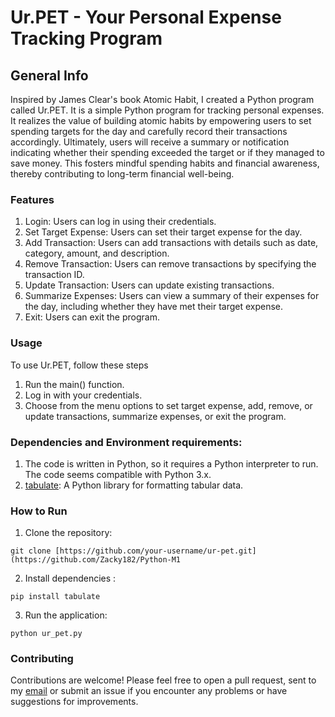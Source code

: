 # Ur.PET - Your Personal Expense Tracking Program
## General Info
Inspired by James Clear's book Atomic Habit, I created a Python program called Ur.PET. It is a simple Python program for tracking personal expenses. It realizes the value of building atomic habits by empowering users to set spending targets for the day and carefully record their transactions accordingly. Ultimately, users will receive a summary or notification indicating whether their spending exceeded the target or if they managed to save money. This fosters mindful spending habits and financial awareness, thereby contributing to long-term financial well-being.

### Features
1. Login: Users can log in using their credentials.
2. Set Target Expense: Users can set their target expense for the day.
3. Add Transaction: Users can add transactions with details such as date, category, amount, and description.
4. Remove Transaction: Users can remove transactions by specifying the transaction ID.
5. Update Transaction: Users can update existing transactions.
6. Summarize Expenses: Users can view a summary of their expenses for the day, including whether they have met their target expense.
7. Exit: Users can exit the program.

### Usage
To use Ur.PET, follow these steps
1. Run the main() function.
2. Log in with your credentials.
3. Choose from the menu options to set target expense, add, remove, or update transactions, summarize expenses, or exit the program.

### Dependencies and Environment requirements:
1. The code is written in Python, so it requires a Python interpreter to run. The code seems compatible with Python 3.x.
2. [tabulate](https://pypi.org/project/tabulate/): A Python library for formatting tabular data.

### How to Run
1. Clone the repository:
```
git clone [https://github.com/your-username/ur-pet.git](https://github.com/Zacky182/Python-M1
```
2. Install dependencies :
```
pip install tabulate
```
3. Run the application:
```
python ur_pet.py
```

### Contributing
Contributions are welcome! Please feel free to open a pull request, sent to my [email](ammarmuzacky@gmail.com) or submit an issue if you encounter any problems or have suggestions for improvements.




